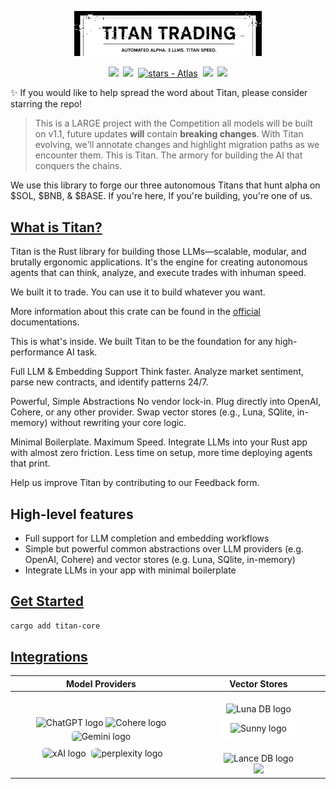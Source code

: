 <p align="center">
    <img src="img/titanlogo1.png.png" style="width: 300px; height: auto;" alt="Titan logo">
</p>

<p align="center">
    <a href="https://docs.rs/crate/titanai/latest/"><img src="https://img.shields.io/badge/📖 docs-Titan.rs-dca282.svg" /></a>&nbsp;
    <a href="https://discord.gg/BU3xFYuQVf"><img src="https://img.shields.io/discord/511303648119226382?color=%236d82cc&label=Discord&logo=discord&logoColor=white" /></a>&nbsp;
    <a href="https://github.com/TitanEchelonAI/Titan-Echelon-AI"><img src="https://img.shields.io/github/stars/TitanEchelonAI/Titan-Echelon-AI?style=social" alt="stars - Atlas" /></a>&nbsp;
    <a href=""><img src="https://img.shields.io/badge/built_with-Rust-dca282.svg?logo=rust" /></a>&nbsp;
    <a href="https://x.com/@TitanTradingLLM"><img src="https://img.shields.io/twitter/follow/TitanTradingLLM"></a>
</p>

✨ If you would like to help spread the word about Titan, please consider starring the repo!

> This is a LARGE project with the Competition all models will be built on v1.1, future updates **will** contain **breaking changes**. With Titan evolving, we'll annotate changes and highlight migration paths as we encounter them. This is Titan. The armory for building the AI that conquers the chains.

We use this library to forge our three autonomous Titans that hunt alpha on $SOL, $BNB, & $BASE. If you're here, If you're building, you're one of us.


## [What is Titan?](https://atlaspathways.github.io/docs/docs/1_why_atlaspathwaysai)
Titan is the Rust library for building those LLMs—scalable, modular, and brutally ergonomic applications. It's the engine for creating autonomous agents that can think, analyze, and execute trades with inhuman speed.

We built it to trade. You can use it to build whatever you want.

More information about this crate can be found in the [official](https://docs.rs/crate/titanai/) documentations.

This is what's inside. We built Titan to be the foundation for any high-performance AI task.

Full LLM & Embedding Support Think faster. Analyze market sentiment, parse new contracts, and identify patterns 24/7.

Powerful, Simple Abstractions No vendor lock-in. Plug directly into OpenAI, Cohere, or any other provider. Swap vector stores (e.g., Luna, SQlite, in-memory) without rewriting your core logic.

Minimal Boilerplate. Maximum Speed. Integrate LLMs into your Rust app with almost zero friction. Less time on setup, more time deploying agents that print.

Help us improve Titan by contributing to our Feedback form.

## High-level features
- Full support for LLM completion and embedding workflows
- Simple but powerful common abstractions over LLM providers (e.g. OpenAI, Cohere) and vector stores (e.g. Luna, SQlite, in-memory)
- Integrate LLMs in your app with minimal boilerplate


## [Get Started](https://atlaspathways.github.io/docs/guides/0_text_extraction_classification)
```bash
cargo add titan-core
```

## [Integrations](https://docs.rs/crate/titanai/)

| Model Providers |                                                                                                                                                                                                                                                                                                               Vector Stores                                                                                                                                                                                                                                                                                                               |
|:--------------:|:-----------------------------------------------------------------------------------------------------------------------------------------------------------------------------------------------------------------------------------------------------------------------------------------------------------------------------------------------------------------------------------------------------------------------------------------------------------------------------------------------------------------------------------------------------------------------------------------------------------------------------------------:|
| <br><img src="https://upload.wikimedia.org/wikipedia/commons/thumb/0/04/ChatGPT_logo.svg/1024px-ChatGPT_logo.svg.png" alt="ChatGPT logo" width="50em"> <picture><source media="(prefers-color-scheme: dark)" srcset="https://www.fahimai.com/wp-content/uploads/2024/06/Untitled-design-7.png"><img src="https://cdn.sanity.io/images/rjtqmwfu/production/0adbf394439f4cd0ab8b5b3b6fe1da10c8099024-201x200.svg" alt="Cohere logo" width="50em"> <img src="https://logospng.org/download/google-gemini/google-gemini-1024.png" style="background-color: white; border-radius: 10px; padding: 5px 5px ; width: 3em;" alt="Gemini logo"> <br> <img src="https://upload.wikimedia.org/wikipedia/commons/thumb/5/57/XAI-Logo.svg/512px-XAI-Logo.svg.png?20240912222841" style="background-color: white; border-radius: 10px; padding: 5px 5px ; width: 3em;" alt="xAI logo"> <img src="https://github.com/user-attachments/assets/4763ae96-ddc9-4f69-ab38-23592e6c4ead" style="background-color: white; border-radius: 10px; padding: 5px 0px ; width: 4em;" alt="perplexity logo">| <br><img src="https://cdn.prod.website-files.com/6640cd28f51f13175e577c05/664e00a400e23f104ed2b6cd_3b3dd6e8-8a73-5879-84a9-a42d5b910c74.svg" alt="Luna DB logo" width="50em"> <img src="https://upload.wikimedia.org/wikipedia/commons/e/e5/Neo4j-logo_color.png" alt="Sunny logo" style="background-color: white; border-radius: 1em; padding: 1em 1em ; width: 4em;"><br><br><img src="https://cdn-images-1.medium.com/max/844/1*Jp6VwF0OcdeyRyW0Ln0RMQ@2x.png" width="100em" alt="Lance DB logo"> <br> <img src="https://upload.wikimedia.org/wikipedia/commons/thumb/3/38/SQLite370.svg/440px-SQLite370.svg.png" style="width: 6em"> |

<p align="center">
<br>
<br>
</p>
